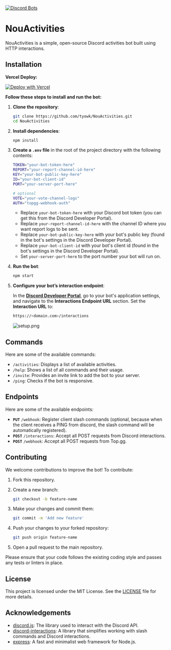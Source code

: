 [![Discord Bots](https://top.gg/api/widget/1305829720213950474.svg)](https://top.gg/bot/1305829720213950474/invite)

# NouActivities

NouActivities is a simple, open-source Discord activities bot built using HTTP interactions.

## Installation

**Vercel Deploy:**

[![Deploy with Vercel](https://vercel.com/button)](https://vercel.com/new/clone?repository-url=https%3A%2F%2Fgithub.com%2Ftyowk%2FNouActivities%2Ftree%2Fmain&env=TOKEN,KEY,ID,REPORT,VOTE,AUTH&project-name=activities&repository-name=activities)

**Follow these steps to install and run the bot:**
1. **Clone the repository**:

   ```bash
   git clone https://github.com/tyowk/NouActivities.git
   cd NouActivities
   ```

2. **Install dependencies**:

   ```bash
   npm install
   ```

3. **Create a `.env` file** in the root of the project directory with the following contents:

   ```bash
   TOKEN="your-bot-token-here"
   REPORT="your-report-channel-id-here"
   KEY="your-bot-public-key-here"
   ID="your-bot-client-id"
   PORT="your-server-port-here"
   
   # optional
   VOTE="your-vote-channel-logs"
   AUTH="topgg-webhook-auth"
   ```

   - Replace `your-bot-token-here` with your Discord bot token (you can get this from the Discord Developer Portal).
   - Replace `your-report-channel-id-here` with the channel ID where you want report logs to be sent.
   - Replace `your-bot-public-key-here` with your bot's public key (found in the bot's settings in the Discord Developer Portal).
   - Replace `your-bot-client-id` with your bot's client id (found in the bot's settings in the Discord Developer Portal).
   - Set `your-server-port-here` to the port number your bot will run on.

4. **Run the bot**:

   ```bash
   npm start
   ```

5. **Configure your bot’s interaction endpoint**:

   In the **[Discord Developer Portal](https://discord.com/developers/applications)**, go to your bot's application settings, and navigate to the **Interactions Endpoint URL** section. Set the **Interaction URL** to:

   ```bash
   https://<domain.com>/interactions
   ```
   ![setup.png](https://github.com/user-attachments/assets/046627ea-234b-4d13-8329-444037d260ec)
## Commands

Here are some of the available commands:

- `/activities`: Displays a list of available activities.
- `/help`: Shows a list of all commands and their usage.
- `/invite`: Provides an invite link to add the bot to your server.
- `/ping`: Checks if the bot is responsive.

## Endpoints

Here are some of the available endpoints:

- **`PUT`** `/webhook`: Register client slash commands (optional, because when the client receives a PING from discord, the slash command will be automatically registered).
- **`POST`** `/interactions`: Accept all POST requests from Discord interactions.
- **`POST`** `/webhook`: Accept all POST requests from Top.gg.

## Contributing

We welcome contributions to improve the bot! To contribute:

1. Fork this repository.
2. Create a new branch:

   ```bash
   git checkout -b feature-name
   ```

3. Make your changes and commit them:

   ```bash
   git commit -m 'Add new feature'
   ```

4. Push your changes to your forked repository:

   ```bash
   git push origin feature-name
   ```

5. Open a pull request to the main repository.

Please ensure that your code follows the existing coding style and passes any tests or linters in place.

## License

This project is licensed under the MIT License. See the [LICENSE](https://github.com/tyowk/NouActivities/tree/main/LICENSE) file for more details.

## Acknowledgements

- [discord.js](https://discord.js.org/): The library used to interact with the Discord API.
- [discord-interactions](https://www.npmjs.com/package/discord-interactions): A library that simplifies working with slash commands and Discord interactions.
- [express](https://www.npmjs.com/package/express): A fast and minimalist web framework for Node.js.
